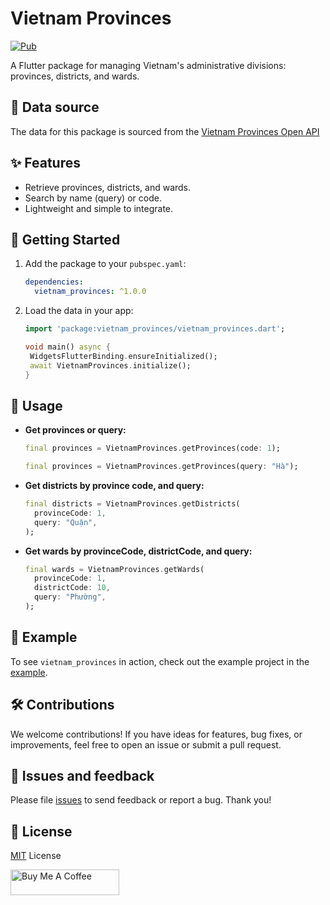 # Vietnam Provinces

[![Pub](https://img.shields.io/pub/v/vietnam_provinces.svg)](https://pub.dev/packages/vietnam_provinces)

A Flutter package for managing Vietnam's administrative divisions: provinces, districts, and wards.

## 📄 Data source

The data for this package is sourced from the [Vietnam Provinces Open API](https://provinces.open-api.vn)

## ✨ Features

- Retrieve provinces, districts, and wards.
- Search by name (query) or code.
- Lightweight and simple to integrate.

## 🚀 Getting Started

1. Add the package to your `pubspec.yaml`:

   ```yaml
   dependencies:
     vietnam_provinces: ^1.0.0
   ```

2. Load the data in your app:

   ```dart
   import 'package:vietnam_provinces/vietnam_provinces.dart';

   void main() async {
    WidgetsFlutterBinding.ensureInitialized();
    await VietnamProvinces.initialize();
   }
   ```

## 🔧 Usage

- **Get provinces or query:**

  ```dart
  final provinces = VietnamProvinces.getProvinces(code: 1);
  ```

  ```dart
  final provinces = VietnamProvinces.getProvinces(query: "Hà");
  ```

- **Get districts by province code, and query:**

  ```dart
  final districts = VietnamProvinces.getDistricts(
    provinceCode: 1,
    query: "Quận",
  );
  ```

- **Get wards by provinceCode, districtCode, and query:**

  ```dart
  final wards = VietnamProvinces.getWards(
    provinceCode: 1,
    districtCode: 10,
    query: "Phường",
  );
  ```

## 📱 Example

To see `vietnam_provinces` in action, check out the example project in the [example](https://github.com/14h4i/vietnam_provinces/blob/master/example/lib/main.dart).

## 🛠️ Contributions

We welcome contributions! If you have ideas for features, bug fixes, or improvements, feel free to open an issue or submit a pull request.

## 🐞 Issues and feedback

Please file [issues](https://github.com/14h4i/vietnam_provinces/issues) to send feedback or report a bug. Thank you!

## 📜 License

[MIT](https://mit-license.org) License

<a href="https://www.buymeacoffee.com/14h4i" target="_blank"><img src="https://cdn.buymeacoffee.com/buttons/default-orange.png" alt="Buy Me A Coffee" height="41" width="174"></a>
